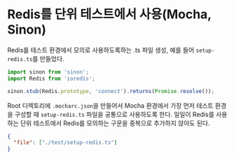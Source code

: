# Redis를 단위 테스트에서 사용(Mocha, Sinon)

Redis를 테스트 환경에서 모의로 사용하도록하는 .ts 파일 생성, 예를 들어 `setup-redis.ts`를 만들었다. 

```typescript
import sinon from 'sinon';
import Redis from 'ioredis';

sinon.stub(Redis.prototype, 'connect').returns(Promise.resolve());
```

Root 디렉토리에 `.mocharc.json`을 만들어서 Mocha 환경에서 가장 먼저 테스트 환경을 구성할 때 `setup-redis.ts` 파일을 공통으로 사용하도록 한다. 일일이 Redis를 사용하는 단위 테스트에서 Redis를 모의하는 구문을 중복으로 추가하지 않아도 된다.

```json
{
  "file": ["./test/setup-redis.ts"]
}
```